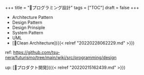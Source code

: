 +++
title = "📂プログラミング設計"
tags = ["TOC"]
draft = false
+++

-   Architecture Pattern
-   Design Pattern
-   Design Prinsiple
-   System Pattern
-   UML
-   [:pencil:Clean Architecture]({{< relref "20220228062229.md" >}})

ref: <https://github.com/tsu-nera/futurismo/tree/main/wiki/src/programming/design>

up: [📂プロダクト開発]({{< relref "20220215162439.md" >}})
